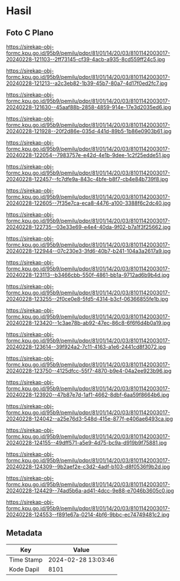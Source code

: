 # Hasil

## Foto C Plano

https://sirekap-obj-formc.kpu.go.id/95b9/pemilu/pdpr/81/01/14/20/03/8101142003017-20240228-121103--2ff73145-cf39-4acb-a935-8cd559ff24c5.jpg

https://sirekap-obj-formc.kpu.go.id/95b9/pemilu/pdpr/81/01/14/20/03/8101142003017-20240228-121213--a2c3eb82-1b39-45b7-80a7-4d17f0ed2fc7.jpg

https://sirekap-obj-formc.kpu.go.id/95b9/pemilu/pdpr/81/01/14/20/03/8101142003017-20240228-121630--45aaf88b-2858-4859-914e-17e3d2035ed6.jpg

https://sirekap-obj-formc.kpu.go.id/95b9/pemilu/pdpr/81/01/14/20/03/8101142003017-20240228-121928--20f2d86e-035d-441d-89b5-1b86e0903b61.jpg

https://sirekap-obj-formc.kpu.go.id/95b9/pemilu/pdpr/81/01/14/20/03/8101142003017-20240228-122054--7983757e-e42d-4e1b-9dee-1c2f25edde51.jpg

https://sirekap-obj-formc.kpu.go.id/95b9/pemilu/pdpr/81/01/14/20/03/8101142003017-20240228-122457--fc7dfe9a-843c-4bfe-b8f7-cb4e84b739f8.jpg

https://sirekap-obj-formc.kpu.go.id/95b9/pemilu/pdpr/81/01/14/20/03/8101142003017-20240228-122605--7f35e7ca-eca8-4476-a100-3388f6c2dc40.jpg

https://sirekap-obj-formc.kpu.go.id/95b9/pemilu/pdpr/81/01/14/20/03/8101142003017-20240228-122735--03e33e69-e4e4-40da-9f02-b7a1f3f25662.jpg

https://sirekap-obj-formc.kpu.go.id/95b9/pemilu/pdpr/81/01/14/20/03/8101142003017-20240228-122944--07c230e3-3fd6-40b7-b241-104a3a2617a9.jpg

https://sirekap-obj-formc.kpu.go.id/95b9/pemilu/pdpr/81/01/14/20/03/8101142003017-20240228-123113--b3466cbb-550f-4861-bb1a-9712ad6b9b4d.jpg

https://sirekap-obj-formc.kpu.go.id/95b9/pemilu/pdpr/81/01/14/20/03/8101142003017-20240228-123255--2f0ce0e8-5fd5-4314-b3cf-06366855fe1b.jpg

https://sirekap-obj-formc.kpu.go.id/95b9/pemilu/pdpr/81/01/14/20/03/8101142003017-20240228-123420--1c3ae78b-ab92-47ec-86c8-6f6f6d4b0a19.jpg

https://sirekap-obj-formc.kpu.go.id/95b9/pemilu/pdpr/81/01/14/20/03/8101142003017-20240228-123614--39f924a2-7c11-4163-a1e6-2441cd8f3072.jpg

https://sirekap-obj-formc.kpu.go.id/95b9/pemilu/pdpr/81/01/14/20/03/8101142003017-20240228-123750--4125dfcc-55f7-4870-b9e4-04a2ee923b96.jpg

https://sirekap-obj-formc.kpu.go.id/95b9/pemilu/pdpr/81/01/14/20/03/8101142003017-20240228-123920--47b87e7d-1af1-4662-8dbf-6aa59f8664b6.jpg

https://sirekap-obj-formc.kpu.go.id/95b9/pemilu/pdpr/81/01/14/20/03/8101142003017-20240228-124042--a25e76d3-548d-415e-877f-e406ae6493ca.jpg

https://sirekap-obj-formc.kpu.go.id/95b9/pemilu/pdpr/81/01/14/20/03/8101142003017-20240228-124155--49dff571-a5e9-4d75-bc9a-d919b9f75881.jpg

https://sirekap-obj-formc.kpu.go.id/95b9/pemilu/pdpr/81/01/14/20/03/8101142003017-20240228-124309--9b2aef2e-c3d2-4adf-b103-d8f0536f9b2d.jpg

https://sirekap-obj-formc.kpu.go.id/95b9/pemilu/pdpr/81/01/14/20/03/8101142003017-20240228-124429--74ad5b6a-ad41-4dcc-9e88-e7046b3605c0.jpg

https://sirekap-obj-formc.kpu.go.id/95b9/pemilu/pdpr/81/01/14/20/03/8101142003017-20240228-124553--f891e67a-0214-4bf6-9bbc-ec74749481c2.jpg


## Metadata

| Key        | Value               |
| ---------- | ------------------- |
| Time Stamp | 2024-02-28 13:03:46 |
| Kode Dapil | 8101                |



